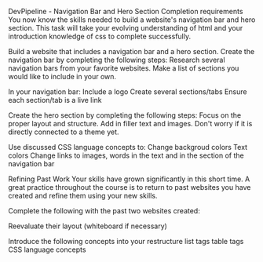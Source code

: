 DevPipeline - Navigation Bar and Hero Section
Completion requirements
You now know the skills needed to build a website's navigation bar and hero section. This task will take your evolving understanding of html and your introduction knowledge of css to complete successfully.

Build a website that includes a navigation bar and a hero section.
Create the navigation bar by completing the following steps:
Research several navigation bars from your favorite websites. Make a list of sections you would like to include in your own.

In your navigation bar:
Include a logo
Create several sections/tabs
Ensure each section/tab is a live link

Create the hero section by completing the following steps:
Focus on the proper layout and structure.
Add in filler text and images. Don't worry if it is directly connected to a theme yet.

Use discussed CSS language concepts to:
Change backgroud colors
Text colors
Change links to images, words in the text and in the section of the navigation bar

Refining Past Work
Your skills have grown significantly in this short time. A great practice throughout the course is to return to past websites you have created and refine them using your new skills.

Complete the following with the past two websites created:

Reevaluate their layout (whiteboard if necessary)

Introduce the following concepts into your restructure
list tags
table tags
CSS language concepts
